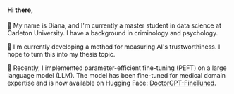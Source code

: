 #### Hi there,  
👋 My name is Diana, and I'm currently a master student in data science at Carleton University. I have a background in criminology and psychology.  

📘 I'm currently developing a method for measuring AI's trustworthiness. I hope to turn this into my thesis topic. 

🩻 Recently, I implemented parameter-efficient fine-tuning (PEFT) on a large language model (LLM). The model has been fine-tuned for medical domain expertise and is now available on Hugging Face: [DoctorGPT-FineTuned](https://huggingface.co/Deanna/doctorgpt-ft).  
